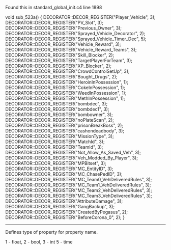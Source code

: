 Found this in standard_global_init.c4 line 1898

void sub_523a() {
    DECORATOR::DECOR_REGISTER("Player_Vehicle", 3);
    DECORATOR::DECOR_REGISTER("PV_Slot", 3);
    DECORATOR::DECOR_REGISTER("Previous_Owner", 3);
    DECORATOR::DECOR_REGISTER("Sprayed_Vehicle_Decorator", 2);
    DECORATOR::DECOR_REGISTER("Sprayed_Vehicle_Timer_Dec", 5);
    DECORATOR::DECOR_REGISTER("Vehicle_Reward", 3);
    DECORATOR::DECOR_REGISTER("Vehicle_Reward_Teams", 3);
    DECORATOR::DECOR_REGISTER("Skill_Blocker", 2);
    DECORATOR::DECOR_REGISTER("TargetPlayerForTeam", 3);
    DECORATOR::DECOR_REGISTER("XP_Blocker", 2);
    DECORATOR::DECOR_REGISTER("CrowdControlSetUp", 3);
    DECORATOR::DECOR_REGISTER("Bought_Drugs", 2);
    DECORATOR::DECOR_REGISTER("HeroinInPossession", 1);
    DECORATOR::DECOR_REGISTER("CokeInPossession", 1);
    DECORATOR::DECOR_REGISTER("WeedInPossession", 1);
    DECORATOR::DECOR_REGISTER("MethInPossession", 1);
    DECORATOR::DECOR_REGISTER("bombdec", 3);
    DECORATOR::DECOR_REGISTER("bombdec1", 3);
    DECORATOR::DECOR_REGISTER("bombowner", 3);
    DECORATOR::DECOR_REGISTER("noPlateScan", 2);
    DECORATOR::DECOR_REGISTER("prisonBreakBoss", 2);
    DECORATOR::DECOR_REGISTER("cashondeadbody", 3);
    DECORATOR::DECOR_REGISTER("MissionType", 3);
    DECORATOR::DECOR_REGISTER("MatchId", 3);
    DECORATOR::DECOR_REGISTER("TeamId", 3);
    DECORATOR::DECOR_REGISTER("Not_Allow_As_Saved_Veh", 3);
    DECORATOR::DECOR_REGISTER("Veh_Modded_By_Player", 3);
    DECORATOR::DECOR_REGISTER("MPBitset", 3);
    DECORATOR::DECOR_REGISTER("MC_EntityID", 3);
    DECORATOR::DECOR_REGISTER("MC_ChasePedID", 3);
    DECORATOR::DECOR_REGISTER("MC_Team0_VehDeliveredRules", 3);
    DECORATOR::DECOR_REGISTER("MC_Team1_VehDeliveredRules", 3);
    DECORATOR::DECOR_REGISTER("MC_Team2_VehDeliveredRules", 3);
    DECORATOR::DECOR_REGISTER("MC_Team3_VehDeliveredRules", 3);
    DECORATOR::DECOR_REGISTER("AttributeDamage", 3);
    DECORATOR::DECOR_REGISTER("GangBackup", 3);
    DECORATOR::DECOR_REGISTER("CreatedByPegasus", 2);
    DECORATOR::DECOR_REGISTER("BeforeCorona_0", 2);
}

-----------------------------------------------------------------------
Defines type of property for property name.

1 - float,
2 - bool,
3 - int
5 - time
